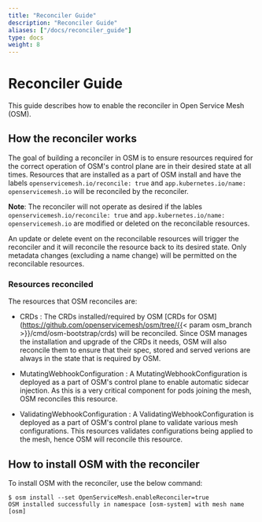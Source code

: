 ```yaml
---
title: "Reconciler Guide"
description: "Reconciler Guide"
aliases: ["/docs/reconciler_guide"]
type: docs
weight: 8
---
```


# Reconciler Guide

This guide describes how to enable the reconciler in Open Service Mesh (OSM).

## How the reconciler works

The goal of building a reconciler in OSM is to ensure resources required for the correct operation of OSM's control plane are in their desired state at all times. Resources that are installed as a part of OSM install and have the labels `openservicemesh.io/reconcile: true` and `app.kubernetes.io/name: openservicemesh.io` will be reconciled by the reconciler.

**Note**: The reconciler will not operate as desired if the lables `openservicemesh.io/reconcile: true` and `app.kubernetes.io/name: openservicemesh.io` are modified or deleted on the reconcilable resources.

An update or delete event on the reconcilable resources will trigger the reconciler and it will reconcile the resource back to its desired state. Only metadata changes (excluding a name change) will be permitted on the reconcilable resources.

### Resources reconciled

The resources that OSM reconciles are:

- CRDs : The CRDs installed/required by OSM [CRDs for OSM](https://github.com/openservicemesh/osm/tree/{{< param osm_branch >}}/cmd/osm-bootstrap/crds) will be reconciled. Since OSM manages the installation and upgrade of the CRDs it needs, OSM will also reconcile them to ensure that their spec, stored and served verions are always in the state that is required by OSM.

- MutatingWebhookConfiguration : A MutatingWebhookConfiguration is deployed as a part of OSM's control plane to enable automatic sidecar injection. As this is a very critical component for pods joining the mesh, OSM reconciles this resource.

- ValidatingWebhookConfiguration : A ValidatingWebhookConfiguration is deployed as a part of OSM's control plane to validate various mesh configurations. This resources validates configurations being applied to the mesh, hence OSM will reconcile this resource.


## How to install OSM with the reconciler

To install OSM with the reconciler, use the below command:

```console
$ osm install --set OpenServiceMesh.enableReconciler=true
OSM installed successfully in namespace [osm-system] with mesh name [osm]
```

